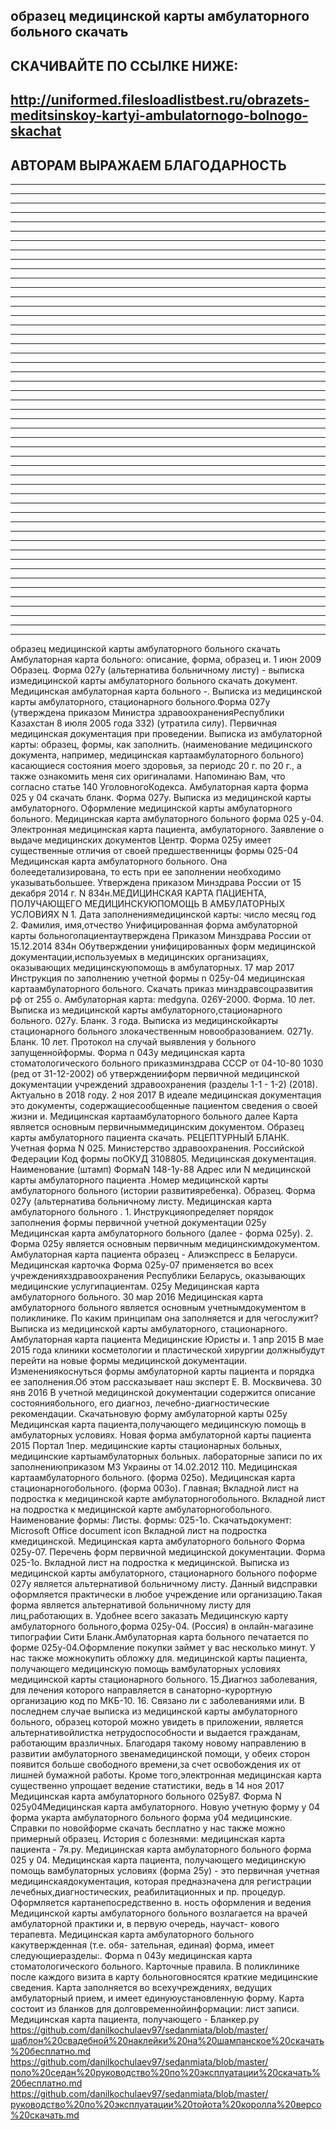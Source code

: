 образец медицинской карты амбулаторного больного скачать
--------------------------------------------------
СКАЧИВАЙТЕ ПО ССЫЛКЕ НИЖЕ:
--------------------------------------------------
http://uniformed.filesloadlistbest.ru/obrazets-meditsinskoy-kartyi-ambulatornogo-bolnogo-skachat
--------------------------------------------------
АВТОРАМ ВЫРАЖАЕМ БЛАГОДАРНОСТЬ
--------------------------------------------------
--------------------------------------------------
--------------------------------------------------
--------------------------------------------------
--------------------------------------------------
--------------------------------------------------
--------------------------------------------------
--------------------------------------------------
--------------------------------------------------
--------------------------------------------------
--------------------------------------------------
--------------------------------------------------
--------------------------------------------------
--------------------------------------------------
--------------------------------------------------
--------------------------------------------------
--------------------------------------------------
--------------------------------------------------
--------------------------------------------------
--------------------------------------------------
--------------------------------------------------
--------------------------------------------------
--------------------------------------------------
--------------------------------------------------
--------------------------------------------------
--------------------------------------------------
--------------------------------------------------
--------------------------------------------------
--------------------------------------------------
--------------------------------------------------
--------------------------------------------------
--------------------------------------------------
--------------------------------------------------
--------------------------------------------------
--------------------------------------------------
--------------------------------------------------
--------------------------------------------------
--------------------------------------------------
--------------------------------------------------
--------------------------------------------------
--------------------------------------------------
--------------------------------------------------
--------------------------------------------------
--------------------------------------------------
--------------------------------------------------
--------------------------------------------------
--------------------------------------------------
--------------------------------------------------
--------------------------------------------------
--------------------------------------------------
образец медицинской карты амбулаторного больного скачать Амбулаторная карта больного: описание, форма, образец и. 1 июн 2009  Образец. Форма 027у (альтернатива больничному листу) - выписка измедицинской карты амбулаторного больного скачать документ. Медицинская амбулаторная карта больного -. Выписка из медицинской карты амбулаторного, стационарного больного.Форма  027у (утверждена приказом Министра здравоохраненияРеспублики Казахстан 8 июля 2005 года  332) (утратила силу). Первичная медицинская документация при проведении. Выписка из амбулаторной карты: образец, формы, как заполнить. (наименование медицинского документа, например, медицинская картаамбулаторного больного) касающиеся состояния моего здоровья, за периодс   20 г. по  20 г., а также ознакомить меня сих оригиналами. Напоминаю Вам, что согласно статье 140 УголовногоКодекса. Амбулаторная карта форма 025 у 04 скачать бланк. Форма 027у. Выписка из медицинской карты амбулаторного. Оформление медицинской карты амбулаторного больного. Медицинская карта амбулаторного больного форма 025 у-04. Электронная медицинская карта пациента, амбулаторного. Заявление о выдаче медицинских документов  Центр. Форма 025у имеет существенные отличия от своей предшественницы формы 025-04 Медицинская карта амбулаторного больного. Она болеедетализирована, то есть при ее заполнении необходимо указыватьбольшее. Утверждена приказом Минздрава России от 15 декабря 2014 г. N 834н.МЕДИЦИНСКАЯ КАРТА ПАЦИЕНТА, ПОЛУЧАЮЩЕГО МЕДИЦИНСКУЮПОМОЩЬ В АМБУЛАТОРНЫХ УСЛОВИЯХ N  1. Дата заполнениямедицинской карты: число  месяц  год  2. Фамилия, имя,отчество
Унифицированная форма амбулаторной карты больногопациентаутверждена Приказом Минздрава России от 15.12.2014  834н Обутверждении унифицированных форм медицинской документации,используемых в медицинских организациях, оказывающих медицинскуюпомощь в амбулаторных. 17 мар 2017  Инструкция по заполнению учетной формы n 025у-04 медицинская картаамбулаторного больного. Скачать приказ минздравсоцразвития рф от 255 о. Амбулаторная карта: medgyna. 026У-2000. Форма. 10 лет. Выписка из медицинской карты амбулаторного,стационарного больного. 027у. Бланк. 3 года. Выписка из медицинскойкарты стационарного больного злокачественным новообразованием. 0271у. Бланк. 10 лет. Протокол на случай выявления у больного запущеннойформы. Форма n 043у медицинская карта стоматологического больного приказминздрава СССР от 04-10-80 1030 (ред от 31-12-2002) об утвержденииформ первичной медицинской документации учреждений здравоохранения (разделы 1-1 - 1-2) (2018). Актуально в 2018 году. 2 ноя 2017  В идеале медицинская документация это документы, содержащиесообщенные пациентом сведения о своей жизни и. Медицинская картаамбулаторного больного далее Карта является основным первичныммедицинским документом. Образец карты амбулаторного пациента скачать. РЕЦЕПТУРНЫЙ БЛАНК. Учетная форма N 025. Министерство здравоохранения. Российской Федерации Код формы поОКУД 3108805. Медицинская документация. Наименование (штамп) ФормаN 148-1у-88  Адрес или N медицинской карты амбулаторного пациента .Номер медицинской карты амбулаторного больного (истории развитияребенка). Образец. Форма 027у (альтернатива больничному листу. Медицинская карта амбулаторного больного  . 1. Инструкцияопределяет порядок заполнения формы первичной учетной документации 025у Медицинская карта амбулаторного больного  (далее - форма 025у). 2. Форма  025у является основным первичным медицинскимдокументом. Амбулаторная карта пациента образец - Алиэкспресс в Беларуси. Медицинская карточка Форма  025у-07 применяется во всех учрежденияхздравоохранения Республики Беларусь, оказывающих медицинские услугипациентам. 025у Медицинская карта амбулаторного больного. 30 мар 2016  Медицинская карта амбулаторного больного является основным учетнымдокументом в поликлинике. По каким принципам она заполняется и для чегослужит?
Выписка из медицинской карты амбулаторного, стационарного. Амбулаторная карта пациента  Медицинские Юристы и. 1 апр 2015  В мае 2015 года клиники косметологии и пластической хирургии должныбудут перейти на новые формы медицинской документации. Изменениякоснуться формы амбулаторной карты пациента и порядка ее заполнения.Об этом рассказывает наш эксперт Е. В. Москвичева. 30 янв 2016  В учетной медицинской документации содержится описание состояниябольного, его диагноз, лечебно-диагностические рекомендации.  Скачатьновую форму амбулаторной карты 025у Медицинская карта пациента,получающего медицинскую помощь в амбулаторных условиях. Новая форма амбулаторной карты пациента 2015  Портал 1nep. медицинские карты стационарных больных, медицинские картыамбулаторных больных.  лабораторные записи  по их заполнениюприказом МЗ Украины от 14.02.2012  110. Медицинская картаамбулаторного больного. (форма 025о). Медицинская карта стационарногобольного. (форма 003о). Главная; Вкладной лист на подростка к медицинской карте амбулаторногобольного. Вкладной лист на подростка к медицинской карте амбулаторногобольного. Наименование формы: Листы.  формы: 025-1о. Скачатьдокумент: Microsoft Office document icon Вкладной лист на подростка кмедицинской. Медицинская карта амбулаторного больного Форма 025у-07. Перечень форм первичной медицинской документации. Форма 025-1о. Вкладной лист на подростка к медицинской. Выписка из медицинской карты амбулаторного, стационарного больного поформе 027у является альтернативой больничному листу. Данный видсправки оформляется практически в любое учреждение или организацию.Такая форма является альтернативой больничному листу для лиц,работающих в. Удобнее всего заказать Медицинскую карту амбулаторного больного,форма  025у-04. (Россия) в онлайн-магазине типографии Сити Бланк.Амбулаторная карта больного печатается по форме  025у-04.Оформление покупки займет у вас несколько минут. У нас также можнокупить обложку для. медицинской карты пациента, получающего медицинскую помощь вамбулаторных условиях медицинской карты стационарного больного. 15.Диагноз заболевания, для лечения которого направляется в санаторно-курортную организацию код по МКБ-10. 16. Связано ли с заболеваниями или. В последнем случае выписка из медицинской карты амбулаторного больного, образец которой можно увидеть в приложении, является альтернативойлистка нетрудоспособности и выдается гражданам, работающим вразличных. Благодаря такому новому направлению в развитии амбулаторного звенамедицинской помощи, у обеих сторон появится больше свободного времени,за счет освобождения их от лишней бумажной работы. Кроме того,электронная медицинская карта существенно упрощает ведение статистики, ведь в
14 ноя 2017  Медицинская карта амбулаторного больного 025у87. Форма N 025у04Медицинская карта амбулаторного. Новую учетную форму у 04 форма укарта амбулаторного больного форма у04 медицинские. Справки по новойформе скачать бесплатно у нас также можно примерный образец. История с болезнями: медицинская карта пациента - 7я.ру. Медицинская карта амбулаторного больного форма 025 у 04. Медицинская карта пациента, получающего медицинскую помощь вамбулаторных условиях (форма 25у) - это первичная учетная медицинскаядокументация, которая предназначена для регистрации лечебных,диагностических, реабилитационных и пр. процедур. Оформляется картанепосредственно в. ность оформления и ведения Медицинской карты амбулаторного больного возлагается на врачей амбулаторной практики и, в первую очередь, научаст- кового терапевта. Медицинская карта амбулаторного больного какутвержденная (т.е. обя- зательная, единая) форма, имеет следующиеразделы:. Форма n 043у медицинская карта стоматологического больного. Карточные правила. В поликлинике после каждого визита в карту больноговносятся краткие медицинские сведения. Карта заполняется во всехучреждениях, ведущих амбулаторный прием, и имеет единуюустановленную форму. Карта состоит из бланков для долговременнойинформации: лист записи. Медицинская карта пациента, получающего  - Бланкер.ру
https://github.com/danilkochulaev97/sedanmiata/blob/master/шаблон%20свадебной%20наклейки%20на%20шампанское%20скачать%20бесплатно.md
https://github.com/danilkochulaev97/sedanmiata/blob/master/поло%20седан%20руководство%20по%20эксплуатации%20скачать%20бесплатно.md
https://github.com/danilkochulaev97/sedanmiata/blob/master/руководство%20по%20эксплуатации%20тойота%20королла%20версо%20скачать.md